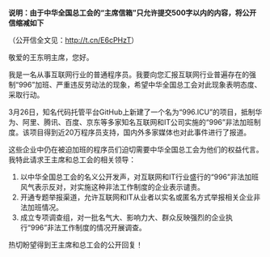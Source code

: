 **说明：由于中华全国总工会的“主席信箱”只允许提交500字以内的内容，将公开信缩减如下**

（公开信全文见：<http://t.cn/E6cPHzT>）

敬爱的王东明主席，您好。

我是一名从事互联网行业的普通程序员。我要向您汇报互联网行业普遍存在的强制“996”加班、严重违反劳动法的现象，希望中华全国总工会对此现象表明态度、采取行动。

3月26日，知名代码托管平台GitHub上新建了一个名为“996.ICU”的项目，抵制华为、阿里、腾讯、百度、京东等多家知名互联网和IT公司实施的“996”非法加班制度。该项目得到近20万程序员支持，国内外多家媒体也对此事件进行了报道。

这些企业中仍在被迫加班的程序员们迫切需要中华全国总工会为他们的权益代言。我特此请求王主席和总工会的相关领导：

1. 以中华全国总工会的名义公开发声，对互联网和IT行业盛行的“996”非法加班风气表示反对，对实施这种非法工作制度的企业表示谴责。
2. 开通专题举报渠道，允许互联网和IT从业者以实名或匿名方式举报相关企业非法加班情况。
3. 成立专项调查组，对一批名气大、影响力大、群众反映强烈的企业执行“996”非法工作制度的情况开展调查。

热切盼望得到王主席和总工会的公开回复！
